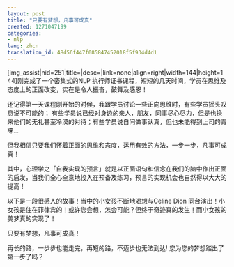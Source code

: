 ```yaml
---
layout: post
title: "只要有梦想，凡事可成真"
created: 1271047199
categories:
- nlp
lang: zhcn
translation_id: 48d56f447f085847452018f5f934d4d1
---
```

<!--break-->
<p>[img_assist|nid=251|title=|desc=|link=none|align=right|width=144|height=144]刚完成了一个密集式的NLP 执行师证书课程，短短的几天时间，学员在思维及态度上的正面改变，实在是令人振奋，鼓舞及感恩！ </p>

<p>还记得第一天课程刚开始的时候，我跟学员讨论一些正向思维时，有些学员摇头叹息说不可能的； 有些学员说已经对身边的亲人，朋友，同事尽心尽力，但是也换来他们的无礼甚至冷漠的对待；有些学员说自问做事认真，但也未能得到上司的青睐…</p>

<p>但我相信只要我们怀着正面的思维和态度，运用有效的方法，一步一步，凡事可成真！ </p>

<p>其中，心理学之「自我实现的预言」就是以正面语句和信念在我们的脑中作出正面的启发，当我们全心全意地投入在预备及练习，预言的实现机会也自然得以大大的提高！ </p>

<p>以下是一段很感人的故事！当中的小女孩不断地渴想与Celine Dion 同台演出！小女孩是住在菲律宾的！或许您会想，怎会可能？但终于奇迹真的发生！而小女孩的美梦真的实现了！ </p>

<p>只要有梦想，凡事可成真！ </p>

<p>再长的路，一步步也能走完，再短的路，不迈步也无法到达! 您为您的梦想踏出了第一步了吗？ </p>

<object width="480" height="385"><param name="movie" value="http://www.youtube.com/v/U5rM2RN05Qg&hl=en_US&fs=1&"></param><param name= "allowFullScreen" value="true"></param><param name="allowscriptaccess" value="always"></param><embed src="http://www.youtube.com/v/U5rM2RN05Qg&hl=en_US&fs =1&" type="application/x-shockwave-flash" allowscriptaccess="always" allowfullscreen="true" width="480" height="385"></embed></object>
